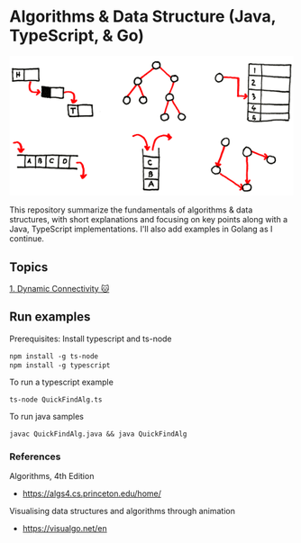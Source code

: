 # Algorithms & Data Structure (Java, TypeScript, & Go)

<p align="center"> 
  <img src="asset/algorithm-data-structure.png" title="Algorithms & Data Structure">
</p>
This repository summarize the fundamentals of algorithms & data structures, with short explanations and focusing on key points along with a Java, TypeScript implementations. I'll also add examples in Golang as I continue.

## Topics

[1. Dynamic Connectivity 🐱](dynamic-connectivity/README.md)

## Run examples
Prerequisites: Install typescript and ts-node

```
npm install -g ts-node
npm install -g typescript
```

To run a typescript example
```
ts-node QuickFindAlg.ts
```

To run java samples

```
javac QuickFindAlg.java && java QuickFindAlg
```

### References

Algorithms, 4th Edition
- https://algs4.cs.princeton.edu/home/

Visualising data structures and algorithms through animation
- https://visualgo.net/en